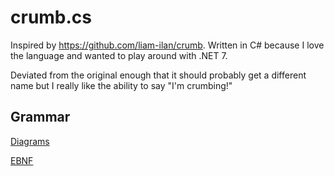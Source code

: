 # crumb.cs
Inspired by https://github.com/liam-ilan/crumb. Written in C# because I love the language and wanted to play around with .NET 7.

Deviated from the original enough that it should probably get a different name but I really like the ability to say "I'm crumbing!"

## Grammar

[Diagrams](./grammar/grammar.md)

[EBNF](./grammar/grammar.ebnf)

